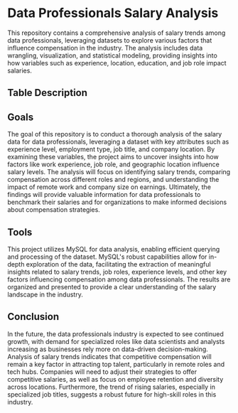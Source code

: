 # Data Professionals Salary Analysis 

This repository contains a comprehensive analysis of salary trends among data professionals, leveraging datasets to explore various factors that influence compensation in the industry. The analysis includes data wrangling, visualization, and statistical modeling, providing insights into how variables such as experience, location, education, and job role impact salaries.

## Table Description




## Goals

The goal of this repository is to conduct a thorough analysis of the salary data for data professionals, leveraging a dataset with key attributes such as experience level, employment type, job title, and company location. By examining these variables, the project aims to uncover insights into how factors like work experience, job role, and geographic location influence salary levels. The analysis will focus on identifying salary trends, comparing compensation across different roles and regions, and understanding the impact of remote work and company size on earnings. Ultimately, the findings will provide valuable information for data professionals to benchmark their salaries and for organizations to make informed decisions about compensation strategies.

## Tools

This project utilizes MySQL for data analysis, enabling efficient querying and processing of the dataset. MySQL's robust capabilities allow for in-depth exploration of the data, facilitating the extraction of meaningful insights related to salary trends, job roles, experience levels, and other key factors influencing compensation among data professionals. The results are organized and presented to provide a clear understanding of the salary landscape in the industry.

## Conclusion

In the future, the data professionals industry is expected to see continued growth, with demand for specialized roles like data scientists and analysts increasing as businesses rely more on data-driven decision-making. Analysis of salary trends indicates that competitive compensation will remain a key factor in attracting top talent, particularly in remote roles and tech hubs. Companies will need to adjust their strategies to offer competitive salaries, as well as focus on employee retention and diversity across locations. Furthermore, the trend of rising salaries, especially in specialized job titles, suggests a robust future for high-skill roles in this industry.





